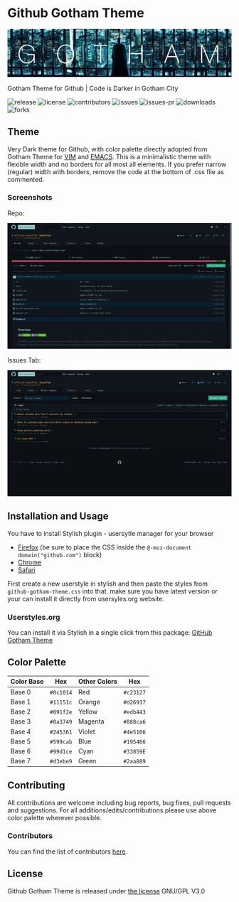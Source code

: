 # Github Gotham Theme

![logo][logo]

Gotham Theme for Github | Code is Darker in Gotham City

![release][release] 
![license][license]
![contributors][contributors]
![issues][issues]
![issues-pr][issues-pr]
![downloads][downloads]
![forks][forks]


## Theme

Very Dark theme for Github, with color palette directly adopted from Gotham
Theme for [VIM][vim] and [EMACS][emacs]. This is a minimalistic theme with
flexible width and no borders for all most all elements. If you prefer narrow
(regular) width with borders, remove the code at the bottom of .css file as
commented.


### Screenshots

Repo:

![screenshot][screenshot]

Issues Tab:

![screenshot][screenshot-1]


## Installation and Usage

You have to install Stylish plugin - usersytle manager for your browser

- [Firefox][firefox] (be sure to place the CSS inside the `@-moz-document
  domain("github.com")` block) 
- [Chrome][chrome]
- [Safari][safari]

First create a new userstyle in stylish and then paste the styles from
`github-gotham-theme.css` into that. make sure you have latest version or your
can install it directly from usersyles.org website.

### Userstyles.org

You can install it via Stylish in a single click from this
package: [GitHub Gotham Theme][userstyles] 


## Color Palette


| Color Base    | Hex           | Other Colors  | Hex           |
| ------------- | ------------- | ------------- | ------------- |
| Base 0        | `#0c1014`     | Red           | `#c23127`     |
| Base 1        | `#11151c`     | Orange        | `#d26937`     |
| Base 2        | `#091f2e`     | Yellow        | `#edb443`     |
| Base 3        | `#0a3749`     | Magenta       | `#888ca6`     |
| Base 4        | `#245361`     | Violet        | `#4e5166`     |
| Base 5        | `#599cab`     | Blue          | `#195466`     |
| Base 6        | `#99d1ce`     | Cyan          | `#33859E`     |
| Base 7        | `#d3ebe9`     | Green         | `#2aa889`     |


## Contributing

All contributions are welcome including bug reports, bug fixes, pull requests
and suggestions. For all additions/edits/contributions please use above color
palette wherever possible.


### Contributors

You can find the list of contributors [here][contributors-list].


## License

Github Gotham Theme is released under [the license][license-file] GNU/GPL V3.0


[logo]: /img/gotham.png "Github Gotham Theme"

[vim]: https://github.com/whatyouhide/vim-gotham/ "Vim Gotham theme"
[emacs]: https://github.com/wasamasa/gotham-theme/ "Emacs Gotham Theme"

[firefox]: https://addons.mozilla.org/en-US/firefox/addon/stylish/
[chrome]: https://chrome.google.com/webstore/detail/stylish/fjnbnpbmkenffdnngjfgmeleoegfcffe?hl=en
[safari]: http://sobolev.us/stylish
[userstyles]: https://userstyles.org/styles/xxxxxx

[screenshot]: /img/screenshot.png "Github Screenshot"
[screenshot-1]: /img/screenshot-1.png "Github Screenshot"
[license-file]: LICENSE.md
[contributors-list]: https://github.com/nullx002/github-gotham-theme/graphs/contributors

[release]: https://img.shields.io/github/release/nullx002/github-gotham-theme.svg?style=flat-square&colorA=0c1014&colorB=2aa889
[license]: https://img.shields.io/github/license/nullx002/github-gotham-theme.svg?style=flat-square&colorA=0c1014&colorB=2aa889
[contributors]: https://img.shields.io/github/contributors/nullx002/github-gotham-theme.svg?style=flat-square&colorA=0c1014&colorB=2aa889
[issues]: https://img.shields.io/github/issues/nullx002/github-gotham-theme.svg?style=flat-square&colorA=0c1014&colorB=2aa889
[issues-pr]: https://img.shields.io/github/issues-pr/nullx002/github-gotham-theme.svg?style=flat-square&colorA=0c1014&colorB=2aa889
[downloads]: https://img.shields.io/github/downloads/nullx002/github-gotham-theme/total.svg?style=flat-square&colorA=0c1014&colorB=2aa889
[forks]: https://img.shields.io/github/forks/nullx002/github-gotham-theme.svg?style=flat-square&colorA=0c1014&colorB=2aa889
